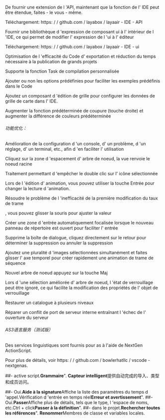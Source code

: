 De fournir une extension de l 'API, maintenant que la fonction de l' IDE peut être étendue, faites - le vous - même.

Téléchargement: https: / / github.com / layabox / layaair - IDE - API

Fournir une bibliothèque d 'expression de composant ui à l' intérieur de l 'IDE, ce qui permet de modifier l' expression de l 'ui à l' éditeur

Téléchargement: https: / / github.com / layabox / layaair - IDE - ui



Optimisation de l 'efficacité du Code d' exportation et réduction du temps nécessaire à la publication de grands projets

Supporte la fonction Task de compilation personnalisée

Ajouter ou non les options prédéfinies pour faciliter les exemples prédéfinis dans le Code

Ajoutez un composant d 'édition de grille pour configurer les données de grille de carte dans l' IDE.

Augmenter la fonction prédéterminée de coupure (touche droite) et augmenter la différence de couleurs prédéterminée



###### 功能优化：

Amélioration de la configuration d 'un console, d' un problème, d 'un réglage, d' un terminal, etc., afin d 'en faciliter l' utilisation

Cliquez sur la zone d 'espacement d' arbre de noeud, la vue renvoie le noeud racine

Traitement permettant d 'empêcher le double clic sur l' icône sélectionnée

Lors de l 'édition d' animation, vous pouvez utiliser la touche Entrée pour changer la lecture d 'animation.

Résoudre le problème de l 'inefficacité de la première modification du taux de trame

, vous pouvez glisser la souris pour ajuster la valeur

Créer une zone d 'entrée automatiquement focalisée lorsque le nouveau panneau de répertoire est ouvert pour faciliter l' entrée

Supprime la boîte de dialogue, cliquez directement sur le retour pour déterminer la suppression ou annuler la suppression

Ajoutez une pluralité d 'images sélectionnées simultanément et faites glisser l' axe temporel pour créer rapidement une animation de trame de séquence

Nouvel arbre de noeud appuyez sur la touche Maj

Lors d 'une sélection améliorée d' arbre de noeud, l 'état de verrouillage peut être ignoré, ce qui facilite la modification des propriétés de l' objet de verrouillage

Restaurer un catalogue à plusieurs niveaux

Réparer un conflit de port de serveur interne entraînant l 'échec de l' ouverture du serveur



###### AS3语言服务（测试版）

Des services linguistiques sont fournis pour as à l'aide de NextGen ActionScript.

Pour plus de détails, voir https: / / github.com / bowlerhatllc / vscode - nextgenas.

##- active script.**Grammaire**". **Capteur intelligent**提供自动完成的导入、类型和成员访问。

##- Oui.**Aide à la signature**Affiche la liste des paramètres du temps d 'appel.Vérification d 'entrée en temps réel**Erreur et avertissement**".
##- Oui.**Passer**Affiche plus de détails, tels que le type, l 'espace de noms, etc.Ctrl + click**Passer à la définition**".
##- dans le projet.**Rechercher toutes les références**". **Renommer**Membres de classe et variables locales.
